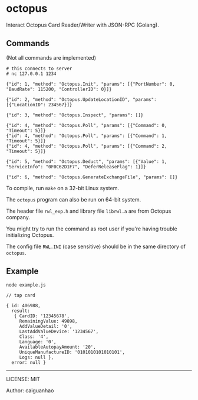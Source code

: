 octopus
=======

Interact Octopus Card Reader/Writer with JSON-RPC (Golang).

## Commands

(Not all commands are implemented)

```
# this connects to server
# nc 127.0.0.1 1234

{"id": 1, "method": "Octopus.Init", "params": [{"PortNumber": 0, "BaudRate": 115200, "ControllerID": 0}]}

{"id": 2, "method": "Octopus.UpdateLocationID", "params": [{"LocationID": 234567}]}

{"id": 3, "method": "Octopus.Inspect", "params": []}

{"id": 4, "method": "Octopus.Poll", "params": [{"Command": 0, "Timeout": 5}]}
{"id": 4, "method": "Octopus.Poll", "params": [{"Command": 1, "Timeout": 5}]}
{"id": 4, "method": "Octopus.Poll", "params": [{"Command": 2, "Timeout": 5}]}

{"id": 5, "method": "Octopus.Deduct", "params": [{"Value": 1, "ServiceInfo": "0F0C62D1F7", "DeferReleaseFlag": 1}]}

{"id": 6, "method": "Octopus.GenerateExchangeFile", "params": []}
```

To compile, run `make` on a 32-bit Linux system.

The `octopus` program can also be run on 64-bit system.

The header file `rwl_exp.h` and library file `librwl.a` are from Octopus company.

You might try to run the command as root user if you're having trouble initializing Octopus.

The config file `RWL.INI` (case sensitive) should be in the same directory of `octopus`.

## Example

```
node example.js

// tap card

{ id: 406988,
  result:
   { CardID: '12345678',
     RemainingValue: 49898,
     AddValueDetail: '0',
     LastAddValueDevice: '1234567',
     Class: '4',
     Language: '0',
     AvailableAutopayAmount: '20',
     UniqueManufactureID: '0101010101010101',
     Logs: null },
  error: null }
```

---

LICENSE: MIT

Author: caiguanhao
